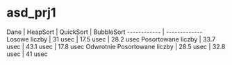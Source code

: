 # asd_prj1
Dane | HeapSort | QuickSort | BubbleSort 
------------ | -------------
Losowe liczby | 31 usec | 17.5 usec | 28.2 usec
Posortowane liczby | 33.7 usec | 43.1 usec | 17.8 usec
Odwrotnie Posortowane liczby | 28.5 usec | 32.8 usec | 41 usec
